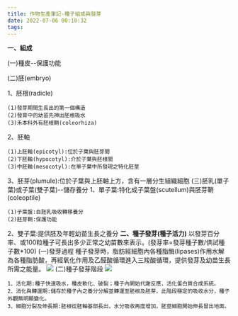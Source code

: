 ```yaml
---
title: 作物生產筆記-種子組成與發芽
date: 2022-07-06 00:10:32
tags:
---
```

 **一、組成**

(一)種皮--保護功能

(二)胚(embryo)

1、胚根(radicle)

    (1)發芽期間生長出的第一個構造
    (2)發育中的幼苗先神出胚根吸水  
    (3)禾本科外有胚根鞘(coleorhiza)  
2、胚軸

    (1)上胚軸(epicotyl):位於子葉與胚芽間  
    (2)下胚軸(hypocotyl):介於子葉與胚根間  
    (3)中胚軸(mesocotyl):在單子葉中所發現之特化胚莖  
3、胚芽(plumule):位於子葉與上胚軸上方，含有一層分生組織細胞
(三)胚乳(單子葉)或子葉(雙子葉)--儲存養分
1、單子葉:特化成子葉盤(scutellum)與胚芽鞘(coleoptile)

    (1)子葉盤:自胚乳吸收轉移養分  
    (2)胚芽鞘:保護功能
2、雙子葉:提供胚及年輕幼苗生長之養分
**二、種子發芽(種子活力)**
以發芽百分率、或100粒種子可長出多少正常之幼苗數來表示。(發芽率=發芽種子數/供試種子數*100)
(一)發芽過程
種子發芽時，脂肪經細胞內各種脂酶(lipases)作用水解為各種脂肪酸，再經氧化作用及乙醛酸循環進入三羧酸循環，提供發芽及幼苗生長所需之能量。
![](https://i.imgur.com/Lq9AgfS.png)
(二)種子發芽階段
![](https://i.imgur.com/Wa3NG3b.png)

    1、活化期:種子快速吸水，種皮軟化、破裂；種子內開始代謝反應，活化蛋白質合成系統。
    2、消化與轉運期:儲存於種子內之養分分解並轉運至胚根及胚芽，此階段穩定的吸收水分，種子外觀無明顯變化。
    3、細胞分裂及伸長期:胚根從胚軸基部長出，水分吸收再度增加，胚莖細胞開始伸長冒出地面。